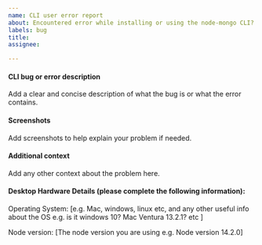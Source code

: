 ```yaml
---
name: CLI user error report
about: Encountered error while installing or using the node-mongo CLI? Report it here. The Collabo team will take a look.
labels: bug
title:
assignee:

---
```


#### CLI bug or error description
Add a clear and concise description of what the bug is or what the error contains.

#### Screenshots
Add screenshots to help explain your problem if needed.

#### Additional context
Add any other context about the problem here.

#### Desktop Hardware Details (please complete the following information):
Operating System: [e.g. Mac, windows, linux etc, and any other useful info about the OS e.g. is it windows 10? Mac Ventura 13.2.1? etc ]

Node version: [The node version you are using e.g. Node version 14.2.0]
